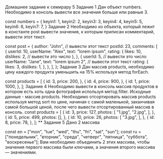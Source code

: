 Домашнее задание к семирару 5
Задание 1
Дан объект numbers. Необходимо в консоль вывести все значения больше или равные 3.

const numbers = {
   keyin1: 1,
   keyin2: 2,
   keyin3: 3,
   keyin4: 4,
   keyin5: 5,
   keyin6: 6,
   keyin7: 7,
}
Задание 2
Необходимо из объекта, который лежит в константе post вывести значения, к которым приписан комментарий, вывести этот текст.

const post = {
   author: "John", // вывести этот текст
   postId: 23,
   comments: [
      {
         userId: 10,
         userName: "Alex",
         text: "lorem ipsum",
         rating: {
            likes: 10,
            dislikes: 2, // вывести это число
         },
      },
      {
         userId: 5, // вывести это число
         userName: "Jane",
         text: "lorem ipsum 2", // вывести этот текст
         rating: {
            likes: 3,
            dislikes: 1,
         },
      },
   ],
};
Задание 3
Дан массив products, необходимо цену каждого продукта уменьшить на 15% используя метод forEach.

const products = [
   {
      id: 3,
      price: 200,
   },
   {
      id: 4,
      price: 900,
   },
   {
      id: 1,
      price: 1000,
   },
];
Задание 4
Необходимо вывести в консоль массив продуктов в котором есть хоть одна фотография используя метод filter. Исходные данные - массив products.
Необходимо отсортировать массив products используя метод sort по цене, начиная с самой маленькой, заканчивая самой большой ценой, после чего вывести отсортированный массив в консоль.
const products = [
   {
      id: 3,
      price: 127,
      photos: [
         "1.jpg",
         "2.jpg",
      ],
   },
   {
      id: 5,
      price: 499,
      photos: [],
   },
   {
      id: 10,
      price: 26,
      photos: [
         "3.jpg",
      ],
   },
   {
      id: 8,
      price: 78,
   },
];
** Задание 5
Дано 2 массива

const en = ["mon", "tue", "wed", "thu", "fri", "sat", "sun"];
const ru = ["понедельник", "вторник", "среда", "четверг", "пятница", "суббота", "воскресенье"];
Вам необходимо объединить 2 этих массива, чтобы значения первого массива были ключами, а значения второго массива — значениями.

